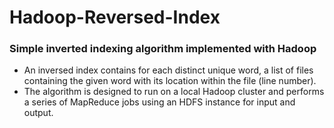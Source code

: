 # Hadoop-Reversed-Index
 
### Simple inverted indexing algorithm implemented with Hadoop

- An inversed index contains for each distinct unique word, a list of files containing the given word with its location within the file (line number).
- The algorithm is designed to run on a local Hadoop cluster and performs a series of MapReduce jobs using an HDFS instance for input and output. 
